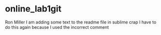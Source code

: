 # online_lab1git
Ron Miller
I am adding some text to the readme file in sublime
crap I have to do this again because I used the incorrect comment